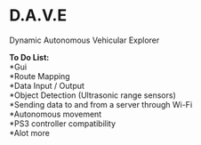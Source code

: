 # D.A.V.E
Dynamic Autonomous Vehicular Explorer <br/>

**To Do List:** <br/>
*Gui <br/>
*Route Mapping <br/>
*Data Input / Output <br/>
*Object Detection (Ultrasonic range sensors) <br/>
*Sending data to and from a server through Wi-Fi <br/>
*Autonomous movement <br/>
*PS3 controller compatibility <br/>
*Alot more <br/>
